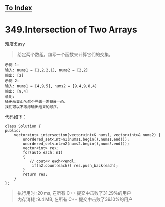 [To Index](/index.md)
---
# 349.Intersection of Two Arrays
难度:Easy
> 给定两个数组，编写一个函数来计算它们的交集。

```
示例 1:
输入: nums1 = [1,2,2,1], nums2 = [2,2]
输出: [2]
示例 2:
输入: nums1 = [4,9,5], nums2 = [9,4,9,8,4]
输出: [9,4]
说明:
输出结果中的每个元素一定是唯一的。
我们可以不考虑输出结果的顺序。
```

代码如下：

```
class Solution {
public:
    vector<int> intersection(vector<int>& nums1, vector<int>& nums2) {
        unordered_set<int>n1(nums1.begin(),nums1.end());
        unordered_set<int>n2(nums2.begin(),nums2.end());
        vector<int> res;
        for(auto each: n1)
        {
           // cout<< each<<endl;
            if(n2.count(each)) res.push_back(each);
        }
        return res;
    }
};
```

> 执行用时 :20 ms, 在所有 C++ 提交中击败了31.29%的用户   
内存消耗 :9.4 MB, 在所有 C++ 提交中击败了39.10%的用户
